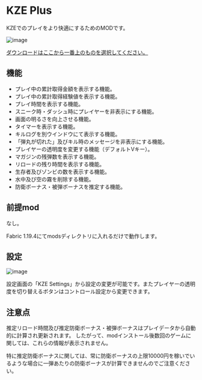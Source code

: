 # KZE Plus

KZEでのプレイをより快適にするためのMODです。

![image](https://github.com/Toshimichi0915/kze-plus/assets/26406334/0e277ff6-d855-4247-afc0-96b3b372d75e)

[ダウンロードはここから一番上のものを選択してください。](https://github.com/Toshimichi0915/kze-plus/releases)

## 機能

- プレイ中の累計取得金額を表示する機能。
- プレイ中の累計取得経験値を表示する機能。
- プレイ時間を表示する機能。
- スニーク時・ダッシュ時にプレイヤーを非表示にする機能。
- 画面の明るさを向上させる機能。
- タイマーを表示する機能。
- キルログを別ウインドウにて表示する機能。
- 「弾丸が切れた」及びキル時のメッセージを非表示にする機能。
- プレイヤーの透明度を変更する機能（デフォルトVキー）。
- マガジンの残弾数を表示する機能。
- リロードの残り時間を表示する機能。
- 生存者及びゾンビの数を表示する機能。
- 水中及び空の霧を削除する機能。
- 防衛ボーナス・被弾ボーナスを推定する機能。

## 前提mod

なし。

Fabric 1.19.4にてmodsディレクトリに入れるだけで動作します。

## 設定

![image](https://github.com/Toshimichi0915/kze-plus/assets/26406334/16ba1bf5-dc83-4abc-8827-6aee7e933695)

設定画面の「KZE Settings」から設定の変更が可能です。またプレイヤーの透明度を切り替えるボタンはコントロール設定から変更できます。

## 注意点

推定リロード時間及び推定防衛ボーナス・被弾ボーナスはプレイデータから自動的に計算され更新されます。
したがって、modインストール後数回のゲームに関しては、これらの情報が表示されません。

特に推定防衛ボーナスに関しては、常に防衛ボーナスの上限10000円を稼いでいるような場合に一弾あたりの防衛ボーナスが計算できませんのでご注意ください。
